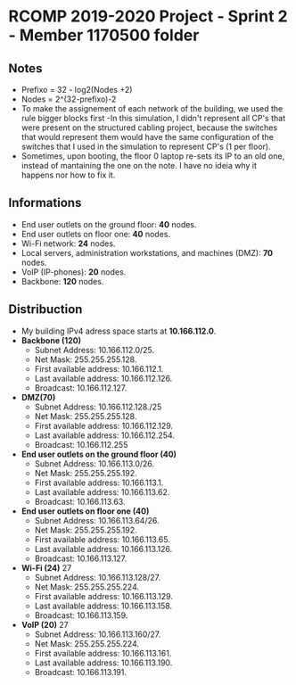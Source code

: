 RCOMP 2019-2020 Project - Sprint 2 - Member 1170500 folder
===========================================

## Notes
- Prefixo = 32 - log2(Nodes +2)
- Nodes = 2^(32-prefixo)-2
- To make the assignement of each network of the building, we used the rule bigger blocks first
-In this simulation, I didn't represent all CP's that were present on the structured cabling project, because the switches that would represent them would have the same configuration of the switches that I used in the simulation to represent CP's (1 per floor).
- Sometimes, upon booting, the floor 0 laptop re-sets its IP to an old one, instead of mantaining the one on the note. I have no ideia why it happens nor how to fix it.

## Informations
- End user outlets on the ground floor: **40** nodes.
- End user outlets on floor one: **40** nodes.
- Wi-Fi network: **24** nodes.
- Local servers, administration workstations, and machines (DMZ): **70** nodes.
- VoIP (IP-phones): **20** nodes.
- Backbone: **120** nodes.

## Distribuction
- My building IPv4 adress space starts at **10.166.112.0**.
- **Backbone (120)**
  - Subnet Address: 10.166.112.0/25.
  - Net Mask: 255.255.255.128.
  - First available address: 10.166.112.1.
  - Last available address: 10.166.112.126.
  - Broadcast: 10.166.112.127.
- **DMZ(70)**
  - Subnet Address: 10.166.112.128./25
  - Net Mask: 255.255.255.128.
  - First available address: 10.166.112.129.
  - Last available address: 10.166.112.254.
  - Broadcast: 10.166.112.255
- **End user outlets on the ground floor (40)**
  - Subnet Address: 10.166.113.0/26.
  - Net Mask: 255.255.255.192.
  - First available address: 10.166.113.1.
  - Last available address: 10.166.113.62.
  - Broadcast: 10.166.113.63.
- **End user outlets on floor one (40)**
  - Subnet Address: 10.166.113.64/26.
  - Net Mask: 255.255.255.192.
  - First available address: 10.166.113.65.
  - Last available address: 10.166.113.126.
  - Broadcast: 10.166.113.127.
- **Wi-Fi (24)** 27
  - Subnet Address: 10.166.113.128/27.
  - Net Mask: 255.255.255.224.
  - First available address: 10.166.113.129.
  - Last available address: 10.166.113.158.
  - Broadcast: 10.166.113.159.
- **VoIP (20)** 27
  - Subnet Address: 10.166.113.160/27.
  - Net Mask: 255.255.255.224.
  - First available address: 10.166.113.161.
  - Last available address: 10.166.113.190.
  - Broadcast: 10.166.113.191.
